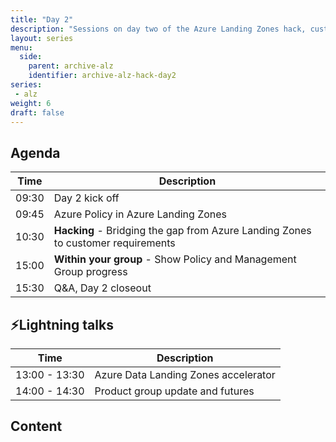 ```yaml
---
title: "Day 2"
description: "Sessions on day two of the Azure Landing Zones hack, customising the default deployment to match your design."
layout: series
menu:
  side:
    parent: archive-alz
    identifier: archive-alz-hack-day2
series:
 - alz
weight: 6
draft: false
---
```


## Agenda

| **Time** | **Description**
|---|---|
| 09:30 | Day 2 kick off |
| 09:45 | Azure Policy in Azure Landing Zones |
| 10:30 | **Hacking** - Bridging the gap from Azure Landing Zones to customer requirements |
| 15:00 | **Within your group** - Show Policy and Management Group progress |
| 15:30 | Q&A, Day 2 closeout |

## ⚡Lightning talks

| **Time** | **Description**
|---|---|
| 13:00 - 13:30 | Azure Data Landing Zones accelerator |
| 14:00 - 14:30 | Product group update and futures |

## Content

